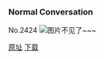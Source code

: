 ### Normal Conversation
No.2424
![图片不见了~~~](https://imgs.xkcd.com/comics/normal_conversation.png)

[原址](https://xkcd.com//2424) [下载](https://imgs.xkcd.com/comics/normal_conversation.png)

